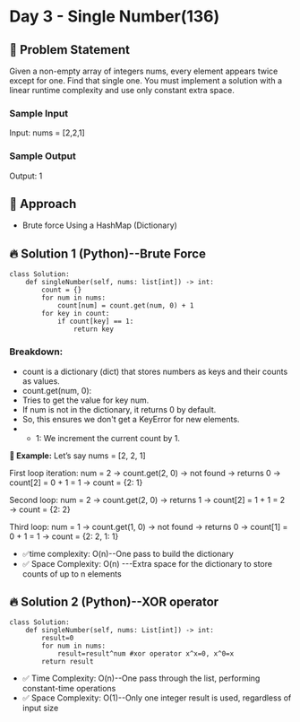 # Day 3 - Single Number(136)

## 📜 Problem Statement
Given a non-empty array of integers nums, every element appears twice except for one. Find that single one.
You must implement a solution with a linear runtime complexity and use only constant extra space.

### Sample Input
Input: nums = [2,2,1]
### Sample Output
Output: 1

## 🧠 Approach
- Brute force Using a HashMap (Dictionary)

## 🔥 Solution 1 (Python)--Brute Force
```
class Solution:
    def singleNumber(self, nums: list[int]) -> int:
        count = {}
        for num in nums:
            count[num] = count.get(num, 0) + 1
        for key in count:
            if count[key] == 1:
                return key
```

### Breakdown:
- count is a dictionary (dict) that stores numbers as keys and their counts as values.
- count.get(num, 0):
- Tries to get the value for key num.
- If num is not in the dictionary, it returns 0 by default.
- So, this ensures we don't get a KeyError for new elements.
- + 1: We increment the current count by 1.

**🔁 Example:**
Let’s say nums = [2, 2, 1]

First loop iteration: num = 2
→ count.get(2, 0) → not found → returns 0
→ count[2] = 0 + 1 = 1
→ count = {2: 1}

Second loop: num = 2
→ count.get(2, 0) → returns 1
→ count[2] = 1 + 1 = 2
→ count = {2: 2}

Third loop: num = 1
→ count.get(1, 0) → not found → returns 0
→ count[1] = 0 + 1 = 1
→ count = {2: 2, 1: 1}

- ✅time complexity: O(n)--One pass to build the dictionary
- ✅ Space Complexity: O(n) ---Extra space for the dictionary to store counts of up to n elements

## 🔥 Solution 2 (Python)--XOR operator
```
class Solution:
    def singleNumber(self, nums: List[int]) -> int:
        result=0
        for num in nums:
            result=result^num #xor operator x^x=0, x^0=x
        return result
```
        
- ✅ Time Complexity: O(n)--One pass through the list, performing constant-time operations
- ✅ Space Complexity: O(1)--Only one integer result is used, regardless of input size
